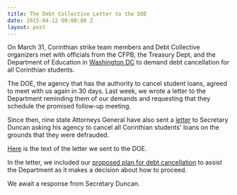 ```yaml
---
title: The Debt Collective Letter to the DOE
date: 2015-04-12 00:00:00 Z
layout: post
---
```


On March 31, Corinthian strike team members and Debt Collective organizers met with officials from the CFPB, the Treasury Dept, and the Department of Education in [Washington DC](http://blog.debtcollective.org/corinthian-100-demanding-debt-cancellation-in-washington-dc/) to demand debt cancellation for all Corinthian students. 


The DOE, the agency that has the authority to cancel student loans, agreed to meet with us again in 30 days. Last week, we wrote a letter to the Department reminding them of our demands and requesting that they schedule the promised follow-up meeting. 

Since then, nine state Attorneys General have also sent a [letter](http://www.mass.gov/ago/docs/press/2015/multi-state-letter-to-sec-duncan.pdf) to Secretary Duncan asking his agency to cancel all Corinthian students' loans on the grounds that they were defrauded. 

[Here](http://docs.google.com/document/d/1CmnlqH2npsMqklNGh5po8jYwF_5-AaHYFCbat6AWyDM/edit) is the text of the letter we sent to the DOE. 


In the letter, we included our [proposed plan for debt cancellation](http://docs.google.com/document/d/1cYDbJo4rfbm2h2qt0UCwop6rPOHdEpA-XItzPtCzknw/edit?pli=) to assist the Department as it makes a decision about how to proceed. 

We await a response from Secretary Duncan. 






